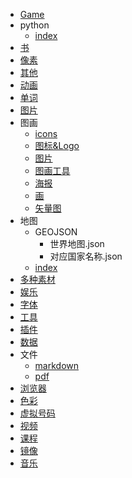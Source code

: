 * [Game](Game.md)
* python
  * [index](python/index.md)
* [书](书.md)
* [像素](像素.md)
* [其他](其他.md)
* [动画](动画.md)
* [单词](单词.md)
* [图片](图片.md)
* 图画
  * [icons](图画/icons.md)
  * [图标&Logo](图画/图标&Logo.md)
  * [图片](图画/图片.md)
  * [图画工具](图画/图画工具.md)
  * [海报](图画/海报.md)
  * [画](图画/画.md)
  * [矢量图](图画/矢量图.md)
* 地图
  * GEOJSON
    * 世界地图.json
    * 对应国家名称.json
  * [index](地图/index.md)
* [多种素材](多种素材.md)
* [娱乐](娱乐.md)
* [字体](字体.md)
* [工具](工具.md)
* [插件](插件.md)
* [数据](数据.md)
* 文件
  * [markdown](文件/markdown.md)
  * [pdf](文件/pdf.md)
* [浏览器](浏览器.md)
* [色彩](色彩.md)
* [虚拟号码](虚拟号码.md)
* [视频](视频.md)
* [课程](课程.md)
* [镜像](镜像.md)
* [音乐](音乐.md)
